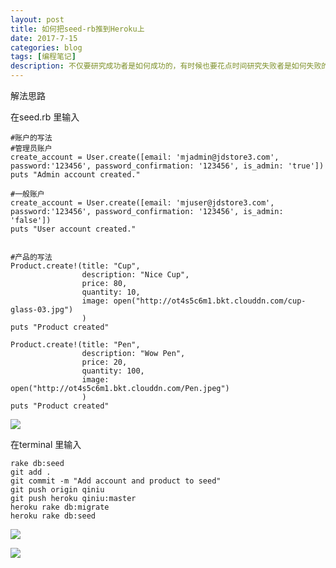 ```yaml
---
layout: post
title: 如何把seed-rb推到Heroku上
date: 2017-7-15
categories: blog
tags: [编程笔记]
description: 不仅要研究成功者是如何成功的，有时候也要花点时间研究失败者是如何失败的
---
```


解法思路

在seed.rb 里输入
```
#账户的写法
#管理员账户
create_account = User.create([email: 'mjadmin@jdstore3.com', password:'123456', password_confirmation: '123456', is_admin: 'true'])
puts "Admin account created."

#一般账户
create_account = User.create([email: 'mjuser@jdstore3.com', password:'123456', password_confirmation: '123456', is_admin: 'false'])
puts "User account created."


#产品的写法
Product.create!(title: "Cup",
                description: "Nice Cup",
                price: 80,
                quantity: 10,
                image: open("http://ot4s5c6m1.bkt.clouddn.com/cup-glass-03.jpg")
                )
puts "Product created"

Product.create!(title: "Pen",
                description: "Wow Pen",
                price: 20,
                quantity: 100,
                image: open("http://ot4s5c6m1.bkt.clouddn.com/Pen.jpeg")
                )
puts "Product created"
```

![](http://upload-images.jianshu.io/upload_images/147665-7f067f658254a16f.png?imageMogr2/auto-orient/strip%7CimageView2/2/w/1240)

在terminal 里输入
```
rake db:seed
git add .
git commit -m "Add account and product to seed"
git push origin qiniu
git push heroku qiniu:master
heroku rake db:migrate
heroku rake db:seed
```

![](http://upload-images.jianshu.io/upload_images/147665-3a2c528aeb2bb531.png?imageMogr2/auto-orient/strip%7CimageView2/2/w/1240)

![](http://upload-images.jianshu.io/upload_images/147665-766e1405975d1ecf.png?imageMogr2/auto-orient/strip%7CimageView2/2/w/1240)
